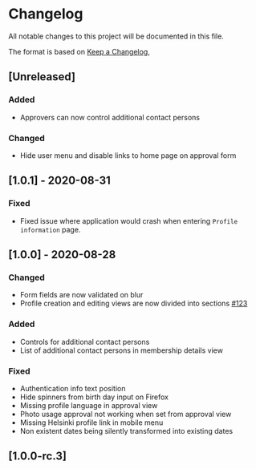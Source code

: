 # Changelog
All notable changes to this project will be documented in this file.

The format is based on [Keep a Changelog](https://keepachangelog.com/en/1.0.0/),

## [Unreleased]
### Added
- Approvers can now control additional contact persons

### Changed
- Hide user menu and disable links to home page on approval form

## [1.0.1] - 2020-08-31
### Fixed
- Fixed issue where application would crash when entering `Profile information` page.

## [1.0.0] - 2020-08-28
### Changed
- Form fields are now validated on blur
- Profile creation and editing views are now divided into sections [#123](https://github.com/City-of-Helsinki/youth-membership-ui/pull/123)

### Added
- Controls for additional contact persons
- List of additional contact persons in membership details view

### Fixed
- Authentication info text position
- Hide spinners from birth day input on Firefox
- Missing profile language in approval view
- Photo usage approval not working when set from approval view
- Missing Helsinki profile link in mobile menu
- Non existent dates being silently transformed into existing dates

## [1.0.0-rc.3]